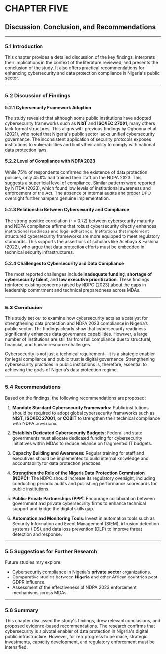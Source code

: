 # CHAPTER FIVE  
## Discussion, Conclusion, and Recommendations

---

### 5.1 Introduction

This chapter provides a detailed discussion of the key findings, interprets their implications in the context of the literature reviewed, and presents the conclusion of the study. It also offers practical recommendations for enhancing cybersecurity and data protection compliance in Nigeria's public sector.

---

### 5.2 Discussion of Findings

#### 5.2.1 Cybersecurity Framework Adoption

The study revealed that although some public institutions have adopted cybersecurity frameworks such as **NIST** and **ISO/IEC 27001**, many others lack formal structures. This aligns with previous findings by Ogbonna et al. (2021), who noted that Nigeria's public sector lacks unified cybersecurity governance. The inconsistent application of security protocols exposes institutions to vulnerabilities and limits their ability to comply with national data protection laws.

#### 5.2.2 Level of Compliance with NDPA 2023

While 75% of respondents confirmed the existence of data protection policies, only 45.8% had trained their staff on the NDPA 2023. This suggests a superficial level of compliance. Similar patterns were reported by NITDA (2023), which found low levels of institutional awareness and enforcement of the Act. The absence of internal audits and proper DPO oversight further hampers genuine implementation.

#### 5.2.3 Relationship Between Cybersecurity and Compliance

The strong positive correlation (r = 0.72) between cybersecurity maturity and NDPA compliance affirms that robust cybersecurity directly enhances institutional readiness and legal adherence. Institutions that implement structured cybersecurity frameworks are more equipped to meet regulatory standards. This supports the assertions of scholars like Adebayo & Fashina (2022), who argue that data protection efforts must be embedded in technical security infrastructures.

#### 5.2.4 Challenges to Cybersecurity and Data Compliance

The most reported challenges include **inadequate funding**, **shortage of cybersecurity talent**, and **low executive prioritization**. These findings reinforce existing concerns raised by NDPC (2023) about the gaps in leadership commitment and technical preparedness across MDAs.

---

### 5.3 Conclusion

This study set out to examine how cybersecurity acts as a catalyst for strengthening data protection and NDPA 2023 compliance in Nigeria’s public sector. The findings clearly show that cybersecurity readiness significantly enhances data governance capabilities. However, a large number of institutions are still far from full compliance due to structural, financial, and human resource challenges.

Cybersecurity is not just a technical requirement—it is a strategic enabler for legal compliance and public trust in digital governance. Strengthening cybersecurity practices in public institutions is, therefore, essential to achieving the goals of Nigeria’s data protection regime.

---

### 5.4 Recommendations

Based on the findings, the following recommendations are proposed:

1. **Mandate Standard Cybersecurity Frameworks:**
   Public institutions should be required to adopt global cybersecurity frameworks such as **NIST**, **ISO/IEC 27001**, or **COBIT** to strengthen their technical compliance with NDPA provisions.

2. **Establish Dedicated Cybersecurity Budgets:**
   Federal and state governments must allocate dedicated funding for cybersecurity initiatives within MDAs to reduce reliance on fragmented IT budgets.

3. **Capacity Building and Awareness:**
   Regular training for staff and executives should be implemented to build internal knowledge and accountability for data protection practices.

4. **Strengthen the Role of the Nigeria Data Protection Commission (NDPC):**
   The NDPC should increase its regulatory oversight, including conducting periodic audits and publishing performance scorecards for public institutions.

5. **Public-Private Partnerships (PPP):**
   Encourage collaboration between government and private cybersecurity firms to enhance technical support and bridge the digital skills gap.

6. **Automation and Monitoring Tools:**
   Invest in automation tools such as Security Information and Event Management (SIEM), intrusion detection systems (IDS), and data loss prevention (DLP) to improve threat detection and response.

---

### 5.5 Suggestions for Further Research

Future studies may explore:

- Cybersecurity compliance in Nigeria's **private sector** organizations.
- Comparative studies between **Nigeria** and other African countries post-GDPR influence.
- Assessment of the effectiveness of NDPA 2023 enforcement mechanisms across MDAs.

---

### 5.6 Summary

This chapter discussed the study's findings, drew relevant conclusions, and proposed evidence-based recommendations. The research confirms that cybersecurity is a pivotal enabler of data protection in Nigeria's digital public infrastructure. However, for real progress to be made, strategic investments, capacity development, and regulatory enforcement must be intensified.


